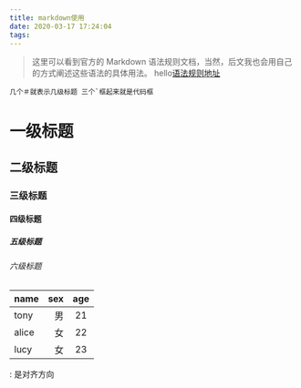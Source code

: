 ```yaml
---
title: markdown使用
date: 2020-03-17 17:24:04
tags:
---
```


> 这里可以看到官方的 Markdown 语法规则文档，当然，后文我也会用自己的方式阐述这些语法的具体用法。
hello[语法规则地址](https://blog.csdn.net/witnessai1/article/details/52551362)

```
几个＃就表示几级标题 三个`框起来就是代码框
```
# 一级标题
## 二级标题
### 三级标题
#### 四级标题
##### 五级标题
###### 六级标题


| name        | sex    |  age   |
| --------    | -----: | :----: |
| tony        | 男     |   21   |
| alice       | 女     |   22   |
| lucy        | 女     |   23   |

: 是对齐方向
